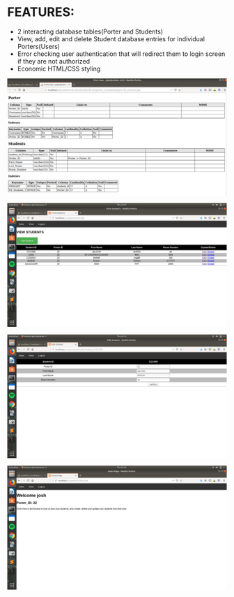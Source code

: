 # FEATURES:
* 2 interacting database tables(Porter and Students)
* View, add, edit and delete Student database entries for individual Porters(Users)
* Error checking user authentication that will redirect them to login screen if they are not authorized
* Economic HTML/CSS styling


![database schema](screenshots/database01.png "database schema")


![view](screenshots/view.png "view")


![edit](screenshots/edit.png "edit")


![index](screenshots/index.png "index")
